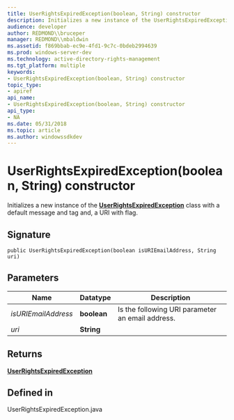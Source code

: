 ```yaml
---
title: UserRightsExpiredException(boolean, String) constructor
description: Initializes a new instance of the UserRightsExpiredException class with a default message and tag and, a URI with flag.
audience: developer
author: REDMOND\\bruceper
manager: REDMOND\\mbaldwin
ms.assetid: f869bbab-ec9e-4fd1-9c7c-0bdeb2994639
ms.prod: windows-server-dev
ms.technology: active-directory-rights-management
ms.tgt_platform: multiple
keywords:
- UserRightsExpiredException(boolean, String) constructor
topic_type:
- apiref
api_name:
- UserRightsExpiredException(boolean, String) constructor
api_type:
- NA
ms.date: 05/31/2018
ms.topic: article
ms.author: windowssdkdev
---
```


# UserRightsExpiredException(boolean, String) constructor

Initializes a new instance of the [**UserRightsExpiredException**](userrightsexpiredexception-class-java.md) class with a default message and tag and, a URI with flag.

## Signature

``` syntax
public UserRightsExpiredException(boolean isURIEmailAddress, String uri)
```

## Parameters



| Name                           | Datatype               | Description                                                 |
|--------------------------------|------------------------|-------------------------------------------------------------|
| *isURIEmailAddress*<br/> | **boolean**<br/> | Is the following URI parameter an email address.<br/> |
| *uri*<br/>               | **String**<br/>  |                                                             |



 

## Returns

[**UserRightsExpiredException**](userrightsexpiredexception-class-java.md)

## Defined in

UserRightsExpiredException.java

 

 





